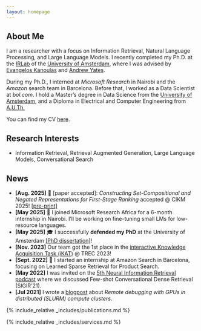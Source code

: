 ```yaml
---
layout: homepage
---
```


## About Me

I am a researcher with a focus on Information Retrieval, Natural Language Processing, and Large Language Models. I recently completed my Ph.D. at the <a href="https://irlab.science.uva.nl/">IRLab</a> of the <a href="https://uva.nl/">University of Amsterdam</a>, where I was advised by <a href="https://staff.fnwi.uva.nl/e.kanoulas/">Evangelos Kanoulas</a> and <a href="https://andrewyates.net/">Andrew Yates</a>.

During my Ph.D., I interned at *Microsoft Research* in Nairobi and the *Amazon* search team in Barcelona. Before that, I worked as a Data Scientist at *bol.com*. I hold a Master’s degree in Data Science from the <a href="https://www.uva.nl/">University of Amsterdam</a>, and a Diploma in Electrical and Computer Engineering from <a href="https://www.auth.gr/en/">A.U.Th.</a>

You can find my CV <a href="https://krasakis.com/assets/files/Krasakis_CV.pdf">here</a>.

## Research Interests

- Information Retrieval, Retrieval Augmented Generation, Large Language Models, Conversational Search

## News

- **[Aug. 2025]** 📝 [paper accepted]: *Constructing Set-Compositional and Negated Representations for First-Stage Ranking* accepted @ CIKM 2025! <a href="https://arxiv.org/abs/2501.07679">[pre-print]</a>
- **[May 2025]**  🚀 I joined Microsoft Research Africa for a 6-month internship in Nairobi. I’ll be working on fine-tuning small LMs for low-resource languages.
- **[May 2025]**  🎓	I successfully **defended my PhD** at the University of Amsterdam <a href="https://hdl.handle.net/11245.1/d7389fa3-6ba2-49f7-9564-2c8c607d9288">[PhD dissertation]</a>!
- **[Nov. 2023]** Our team got the 1st place in the <a href="https://www.trecikat.com/">interactive Knowledge Acquisition Task (iKAT)</a> @ TREC 2023!
- **[Sept. 2022]** 🚀 I started an internship at Amazon Search in Barcelona, focusing on Learned Sparse Retrieval for Product Search.
- **[May 2022]** I was invited on the <a href="https://www.youtube.com/watch?v=0q7aHGyXe5k">5th Neural Information Retrieval podcast</a> where we discussed Few-shot Conversational Dense Retrieval (SIGIR'21).
- **[Jul 2021]**  I wrote a <a href="https://medium.com/@tony.littlewine/remote-debugging-with-gpus-in-distributed-slurm-compute-clusters-948b32234daa">blogpost</a> about *Remote debugging with GPUs in distributed (SLURM) compute clusters*.

 
{% include_relative _includes/publications.md %}

{% include_relative _includes/services.md %}
